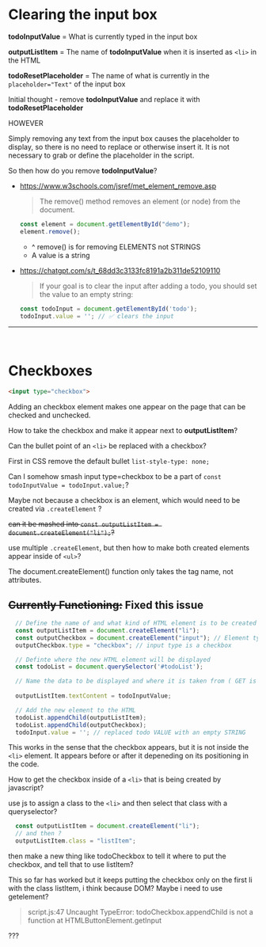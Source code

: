 # Clearing the input box
**todoInputValue** = What is currently typed in the input box

**outputListItem** = The name of **todoInputValue** when it is inserted as `<li>` in the HTML


**todoResetPlaceholder** = The name of what is currently in the `placeholder="Text"` of the input box


Initial thought - remove **todoInputValue** and replace it with **todoResetPlaceholder**

HOWEVER

Simply removing any text from the input box causes the placeholder to display, so there is no need to replace or otherwise insert it. It is not necessary to grab or define the placeholder in the script.

So then how do you remove **todoInputValue**?

- <https://www.w3schools.com/jsref/met_element_remove.asp>
    > The remove() method removes an element (or node) from the document.

    ```javascript
    const element = document.getElementById("demo");
    element.remove();
    ```

  - ^ remove() is for removing ELEMENTS not STRINGS
  - A value is a string


- <https://chatgpt.com/s/t_68dd3c3133fc8191a2b311de52109110>
    > If your goal is to clear the input after adding a todo, you should set the value to an empty string:

    ```javascript
    const todoInput = document.getElementById('todo');
    todoInput.value = ''; // ✅ clears the input
    ```
---
<br>

# Checkboxes

```html
<input type="checkbox">
```

Adding an checkbox element makes one appear on the page that can be checked and unchecked.

How to take the checkbox and make it appear next to **outputListItem**?

Can the bullet point of an `<li>` be replaced with a checkbox?

First in CSS remove the default bullet
`list-style-type: none;`

Can I somehow smash input type=checkbox to be a part of `const todoInputValue = todoInput.value;`?

Maybe not because a checkbox is an element, which would need to be created via `.createElement` ?

~~can it be mashed into `const outputListItem = document.createElement("li");`?~~

use multiple `.createElement`, but then how to make both created elements appear inside of `<ul>`?



The document.createElement() function only takes the tag name, not attributes.



## ~~Currently Functioning:~~ Fixed this issue
```javascript
  // Define the name of and what kind of HTML element is to be created
  const outputListItem = document.createElement("li");
  const outputCheckbox = document.createElement("input"); // Element type is an input
  outputCheckbox.type = "checkbox"; // input type is a checkbox

  // Definte where the new HTML element will be displayed
  const todoList = document.querySelector('#todoList');

  // Name the data to be displayed and where it is taken from ( GET is from line 20  )
  
  outputListItem.textContent = todoInputValue;

  // Add the new element to the HTML
  todoList.appendChild(outputListItem);
  todoList.appendChild(outputCheckbox);
  todoInput.value = ''; // replaced todo VALUE with an empty STRING
  ```

  This works in the sense that the checkbox appears, but it is not inside the `<li>` element. It appears before or after it depeneding on its positioning in the code.

  How to get the checkbox inside of a `<li>` that is being created by javascript?

  use js to assign a class to the `<li>` and then select that class with a queryselector?

  ```javascript
    const outputListItem = document.createElement("li");
    // and then ?
    outputListItem.class = "listItem";
```

then make a new thing like todoCheckbox to tell it where to put the checkbox, and tell that to use listItem?


This so far has worked but it keeps putting the checkbox only on the first li with the class listItem, i think because DOM? Maybe i need to use getelement?

>script.js:47 Uncaught TypeError: todoCheckbox.appendChild is not a function
    at HTMLButtonElement.getInput

???
